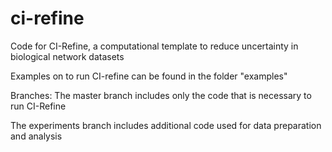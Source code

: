 # ci-refine
Code for CI-Refine, a computational template to reduce uncertainty in biological network datasets

Examples on to run CI-refine can be found in the folder "examples"


Branches:
The master branch includes only the code that is necessary to run CI-Refine

The experiments branch includes additional code used for data preparation and analysis 
